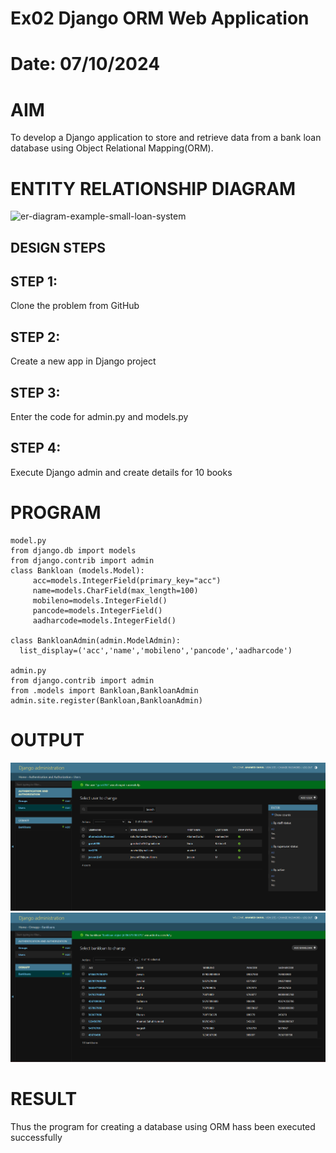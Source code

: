 # Ex02 Django ORM Web Application
# Date: 07/10/2024
# AIM
To develop a Django application to store and retrieve data from a bank loan database using Object Relational Mapping(ORM).

# ENTITY RELATIONSHIP DIAGRAM
![er-diagram-example-small-loan-system](https://github.com/user-attachments/assets/d17c0b4d-6304-4972-b714-e3d98f9581e0)

## DESIGN STEPS
## STEP 1:
Clone the problem from GitHub

## STEP 2:
Create a new app in Django project

## STEP 3:
Enter the code for admin.py and models.py

## STEP 4:
Execute Django admin and create details for 10 books

# PROGRAM
```
model.py
from django.db import models
from django.contrib import admin
class Bankloan (models.Model):
     acc=models.IntegerField(primary_key="acc")
     name=models.CharField(max_length=100)
     mobileno=models.IntegerField()
     pancode=models.IntegerField()
     aadharcode=models.IntegerField()
     
class BankloanAdmin(admin.ModelAdmin):
  list_display=('acc','name','mobileno','pancode','aadharcode')

admin.py
from django.contrib import admin
from .models import Bankloan,BankloanAdmin
admin.site.register(Bankloan,BankloanAdmin)
```

# OUTPUT
![alt text](<Screenshot 2024-12-06 134809.png>)
![alt text](<Screenshot 2024-12-06 134412.png>)
# RESULT
Thus the program for creating a database using ORM hass been executed successfully
